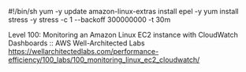 #!/bin/sh 
yum -y update
amazon-linux-extras install epel -y
yum install stress -y
stress -c 1 --backoff 300000000 -t 30m


Level 100: Monitoring an Amazon Linux EC2 instance with CloudWatch Dashboards :: AWS Well-Architected Labs
https://wellarchitectedlabs.com/performance-efficiency/100_labs/100_monitoring_linux_ec2_cloudwatch/